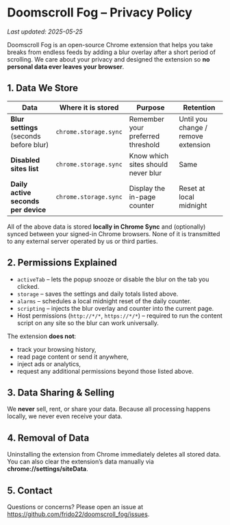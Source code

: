 # Doomscroll Fog – Privacy Policy

_Last updated: 2025-05-25_

Doomscroll Fog is an open-source Chrome extension that helps you take breaks from endless feeds by adding a blur overlay after a short period of scrolling. We care about your privacy and designed the extension so **no personal data ever leaves your browser**.

## 1. Data We Store

| Data                                   | Where it is stored | Purpose                              | Retention |
|----------------------------------------|--------------------|--------------------------------------|-----------|
| **Blur settings** (seconds before blur)| `chrome.storage.sync` | Remember your preferred threshold    | Until you change / remove extension |
| **Disabled sites list**                | `chrome.storage.sync` | Know which sites should never blur  | Same |
| **Daily active seconds per device**    | `chrome.storage.sync` | Display the in-page counter          | Reset at local midnight              |

All of the above data is stored **locally in Chrome Sync** and (optionally) synced between your signed-in Chrome browsers. None of it is transmitted to any external server operated by us or third parties.

## 2. Permissions Explained

* `activeTab` – lets the popup snooze or disable the blur on the tab you clicked.
* `storage` – saves the settings and daily totals listed above.
* `alarms` – schedules a local midnight reset of the daily counter.
* `scripting` – injects the blur overlay and counter into the current page.
* Host permissions (`http://*/*`, `https://*/*`) – required to run the content script on any site so the blur can work universally.

The extension **does not**:

* track your browsing history,
* read page content or send it anywhere,
* inject ads or analytics,
* request any additional permissions beyond those listed above.

## 3. Data Sharing & Selling

We **never** sell, rent, or share your data. Because all processing happens locally, we never even receive your data.

## 4. Removal of Data

Uninstalling the extension from Chrome immediately deletes all stored data. You can also clear the extension’s data manually via **chrome://settings/siteData**.

## 5. Contact

Questions or concerns? Please open an issue at
<https://github.com/frido22/doomscroll_fog/issues>.
